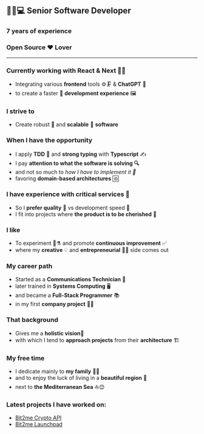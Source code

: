 ## 🧑‍💼💻 Senior Software Developer

### 7 years of experience 

### Open Source ❤️ Lover

---

### Currently working with React & Next 🎨📲
* Integrating various **frontend** tools ⚙️🗜️ & **ChatGPT** 🤖
* to create a faster 💎 **development experience** 🖼️

### I strive to
* Create robust 💪 and **scalable** 🤹 **software**

### When I have the opportunity
* I apply **TDD** 🔂 and **strong typing** with **Typescript** ✍️
* I pay **attention to what the software is solving 🔍**
* and not so much to *how I have to implement it 🚫* 
* favoring **domain-based architectures** 🆔

### I have experience with critical services 🏨
* So I **prefer quality** 🥋 vs development speed 🐰
* I fit into projects where **the product is to be cherished** 🌱

###  I like
* To experiment 🔬⚗️ and promote **continuous improvement** ✅
* where my **creative** 💡 and **entrepreneurial** 👷‍♂️ side comes out

###  My career path
* Started as a **Communications Technician** 📡
* later trained in **Systems Computing** 🖥️
* and became a **Full-Stack Programmer** 📚
* in my first **company project** 🌟🆙

###  That background
* Gives me a **holistic vision**🔮
* with which I tend to **approach projects** from their **architecture** 🏗️

###  My free time
* I dedicate mainly to **my family** 👨‍👧
* and to enjoy the luck of living in a **beautiful region** 🥘
* next to **the Mediterranean Sea** ⛵😊

### Latest projects I have worked on:

* [Bit2me Crypto API](https://api.bit2me.com/)
* [Bit2me Launchpad](https://wallet.bit2me.com/launchpad/projects)
